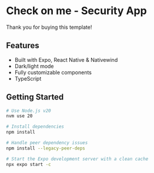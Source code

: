 # Check on me - Security App

Thank you for buying this template!

## Features

- Built with Expo, React Native & Nativewind
- Dark/light mode
- Fully customizable components
- TypeScript

## Getting Started

```bash
# Use Node.js v20
nvm use 20

# Install dependencies
npm install

# Handle peer dependency issues
npm install --legacy-peer-deps

# Start the Expo development server with a clean cache
npx expo start -c
```
